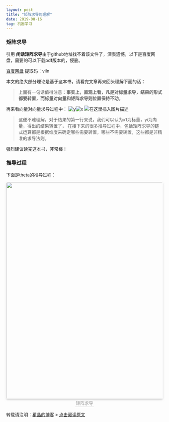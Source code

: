 ```yaml
---
layout: post
title: "矩阵求导的理解"
date: 2019-08-16
tag: 机器学习 
---
```


### 矩阵求导

引用 **闲话矩阵求导**由于github地址找不着该文件了，深表遗憾，以下是百度网盘，需要的可以下载pdf版本的，侵删。

[百度网盘](https://pan.baidu.com/s/1stxxT5SaRFxCXwMplInRag)     提取码：viln 

本文的绝大部分理论是基于这本书，请看完文章再来回头理解下面的话：

> 上面有一句话值得注意：**事实上，直观上看，凡是对标量求导，结果的形式都要转置，而标量对向量和矩阵求导则位置保持不动。**

再来看向量对向量求导过程中：
![y](https://imgconvert.csdnimg.cn/aHR0cHM6Ly91cGxvYWQtaW1hZ2VzLmppYW5zaHUuaW8vdXBsb2FkX2ltYWdlcy8xMzIzNTgxLTY2YWJmMzZkZGYxMzU2MmEucG5n)![x](https://imgconvert.csdnimg.cn/aHR0cHM6Ly91cGxvYWQtaW1hZ2VzLmppYW5zaHUuaW8vdXBsb2FkX2ltYWdlcy8xMzIzNTgxLWIwYzI4NGE2MjEwYjBiNmYucG5n)
![在这里插入图片描述](https://imgconvert.csdnimg.cn/aHR0cHM6Ly91cGxvYWQtaW1hZ2VzLmppYW5zaHUuaW8vdXBsb2FkX2ltYWdlcy8xMzIzNTgxLTEwZjk1ZGVjNjVlZDIyOGEucG5n)

> 这便不难理解，对于结果的第一行来说，我们可以认为x1为标量，yi为向量，得出的结果转置了，
> 在接下来的很多推导过程中，包括矩阵求导的链式运算都是根据维度来确定哪些需要转置，哪些不需要转置，这些都是非精准的求导法则。

强烈建议读完这本书，非常棒！

### 推导过程

下面是theta的推导过程：



<center>
    <img style="border-radius: 0.3125em;
    box-shadow: 0 2px 4px 0 rgba(34,36,38,.12),0 2px 10px 0 rgba(34,36,38,.08);" 
    src="https://img-blog.csdnimg.cn/20190702150410209.png?x-oss-process=image/watermark,type_ZmFuZ3poZW5naGVpdGk,shadow_10,text_aHR0cHM6Ly9ibG9nLmNzZG4ubmV0L3NpbmF0XzM2ODk5NDE0,size_16,color_FFFFFF,t_70"，height="530" width="695">
    <br>
    <div style="color:orange; border-bottom: 1px solid #d9d9d9;
    display: inline-block;
    color: #999;
    padding: 2px;">矩阵求导</div>
</center>



转载请注明：[瞿晶的博客](http://fantongxue.xyz) » [点击阅读原文](http://www.fantongxue.xyz/2019/08/矩阵求导的理解/)